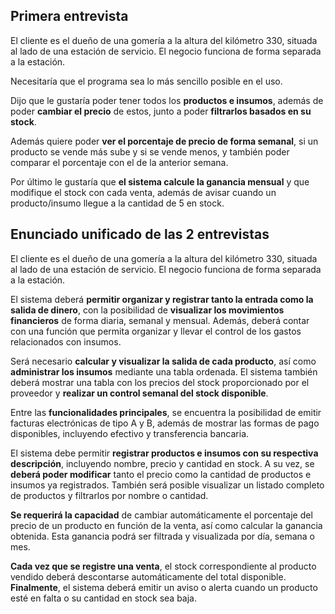 ## Primera entrevista
El cliente es el dueño de una gomería a la altura del kilómetro 330, situada al lado de una estación de servicio. El negocio funciona de forma separada a la estación.

Necesitaría que el programa sea lo más sencillo posible en el uso.

Dijo que le gustaría poder tener todos los **productos e insumos**, además de poder **cambiar el precio** de estos, junto a poder **filtrarlos basados en su stock**.

Además quiere poder **ver el porcentaje de precio de forma semanal**, si un producto se vende más sube y si se vende menos, y también poder comparar el porcentaje con el de la anterior semana.

Por último le gustaría que **el sistema calcule la ganancia mensual** y que modifique el stock con cada venta, además de avisar cuando un producto/insumo llegue a la cantidad de 5 en stock.

## Enunciado unificado de las 2 entrevistas

El cliente es el dueño de una gomería a la altura del kilómetro 330, situada al lado de una estación de servicio. El negocio funciona de forma separada a la estación.

El sistema deberá **permitir organizar y registrar tanto la entrada como la salida de dinero**, con la posibilidad de **visualizar los movimientos financieros** de forma diaria, semanal y mensual. Además, deberá contar con una función que permita organizar y llevar el control de los gastos relacionados con insumos.

Será necesario **calcular y visualizar la salida de cada producto**, así como **administrar los insumos** mediante una tabla ordenada. El sistema también deberá mostrar una tabla con los precios del stock proporcionado por el proveedor y **realizar un control semanal del stock disponible**.

Entre las **funcionalidades principales**, se encuentra la posibilidad de emitir facturas electrónicas de tipo A y B, además de mostrar las formas de pago disponibles, incluyendo efectivo y transferencia bancaria.

El sistema debe permitir **registrar productos e insumos con su respectiva descripción**, incluyendo nombre, precio y cantidad en stock. A su vez, se **deberá poder modificar** tanto el precio como la cantidad de productos e insumos ya registrados. También será posible visualizar un listado completo de productos y filtrarlos por nombre o cantidad.

**Se requerirá la capacidad** de cambiar automáticamente el porcentaje del precio de un producto en función de la venta, así como calcular la ganancia obtenida. Esta ganancia podrá ser filtrada y visualizada por día, semana o mes.

**Cada vez que se registre una venta**, el stock correspondiente al producto vendido deberá descontarse automáticamente del total disponible. **Finalmente**, el sistema deberá emitir un aviso o alerta cuando un producto esté en falta o su cantidad en stock sea baja.
